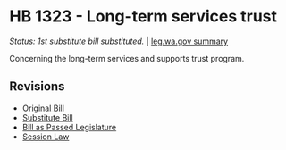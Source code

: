 # HB 1323 - Long-term services trust
*Status: 1st substitute bill substituted.* | [leg.wa.gov summary](https://app.leg.wa.gov/billsummary?BillNumber=1323&Year=2021)

Concerning the long-term services and supports trust program.

## Revisions
* [Original Bill](1/)
* [Substitute Bill](S/)
* [Bill as Passed Legislature](S.PL/)
* [Session Law](S.SL/)